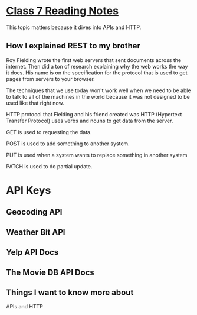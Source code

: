 # [Class 7 Reading Notes](https://github.com/snur206/reading-notes/blob/main/301/class7notes.md)

This topic matters because it dives into APIs and HTTP.

## How I explained REST to my brother

Roy Fielding wrote the first web servers that sent documents across the internet. Then did a ton of research explaining why the web works the way it does. His name is on the specification for the protocol that is used to get pages from servers to your browser.

The techniques that we use today won't work well when we need to be able to talk to all of the machines in the world because it was not designed to be used like that right now.

HTTP protocol that Fielding and his friend created was HTTP (Hypertext Transfer Protocol) uses verbs and nouns to get data from the server.

GET is used to requesting the data.

POST is used to add something to another system.

PUT is used when a system wants to replace something in another system

PATCH is used to do partial update.

# API Keys

## Geocoding API



## Weather Bit API



## Yelp API Docs



## The Movie DB API Docs



## Things I want to know more about

APIs and HTTP
